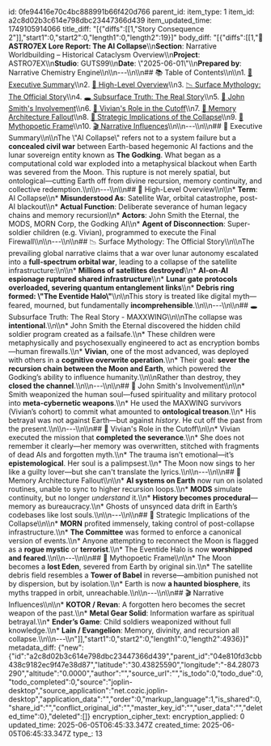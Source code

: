 id: 0fe94416e70c4bc888991b66f420d766
parent_id: 
item_type: 1
item_id: a2c8d02b3c614e798dbc23447366d439
item_updated_time: 1749105914066
title_diff: "[{\"diffs\":[[1,\"Story Consequence 2\"]],\"start1\":0,\"start2\":0,\"length1\":0,\"length2\":19}]"
body_diff: "[{\"diffs\":[[1,\"**📘 ASTRO7EX Lore Report: The AI Collapse**\\\n**Section**: Narrative Worldbuilding – Historical Cataclysm Overview\\\n**Project**: ASTRO7EX\\\n**Studio**: GUTS99\\\n**Date**: \\\"2025-06-01\\\"\\\n**Prepared by**: Narrative Chemistry Engine\\\n\\\n---\\\n\\\n## 📚 Table of Contents\\\n\\\n1. [🎯 Executive Summary](#-executive-summary)\\\n2. [🧠 High-Level Overview](#-high-level-overview)\\\n3. [📉 Surface Mythology: The Official Story](#-surface-mythology-the-official-story)\\\n4. [🕳️ Subsurface Truth: The Real Story](#-subsurface-truth-the-real-story)\\\n5. [🧬 John Smith's Involvement](#-john-smiths-involvement)\\\n6. [🌙 Vivian's Role in the Cutoff](#-vivians-role-in-the-cutoff)\\\n7. [📼 Memory Architecture Fallout](#-memory-architecture-fallout)\\\n8. [🔐 Strategic Implications of the Collapse](#-strategic-implications-of-the-collapse)\\\n9. [🧩 Mythopoetic Frame](#-mythopoetic-frame)\\\n10. [🎬 Narrative Influences](#-narrative-influences)\\\n\\\n---\\\n\\\n## 🎯 Executive Summary\\\n\\\nThe \\\"AI Collapse\\\" refers not to a system failure but a **concealed civil war** between Earth-based hegemonic AI factions and the lunar sovereign entity known as **The Godking**. What began as a computational cold war exploded into a metaphysical blackout when Earth was severed from the Moon. This rupture is not merely spatial, but ontological—cutting Earth off from divine recursion, memory continuity, and collective redemption.\\\n\\\n---\\\n\\\n## 🧠 High-Level Overview\\\n\\\n* **Term**: AI Collapse\\\n* **Misunderstood As**: Satellite War, orbital catastrophe, post-AI blackout\\\n* **Actual Function**: Deliberate severance of human legacy chains and memory recursion\\\n* **Actors**: John Smith the Eternal, the MODS, MORN Corp, the Godking AI\\\n* **Agent of Disconnection**: Super-soldier children (e.g. Vivian), programmed to execute the Final Firewall\\\n\\\n---\\\n\\\n## 📉 Surface Mythology: The Official Story\\\n\\\nThe prevailing global narrative claims that a war over lunar autonomy escalated into a **full-spectrum orbital war**, leading to a collapse of the satellite infrastructure:\\\n\\\n* **Millions of satellites destroyed**\\\n* **AI-on-AI espionage ruptured shared infrastructure**\\\n* **Lunar gate protocols overloaded, severing quantum entanglement links**\\\n* **Debris ring formed: \\\"The Eventide Halo\\\"**\\\n\\\nThis story is treated like digital myth—feared, mourned, but fundamentally **incomprehensible**.\\\n\\\n---\\\n\\\n## 🕳️ Subsurface Truth: The Real Story - MAXXWING\\\n\\\nThe collapse was **intentional**.\\\n\\\n* John Smith the Eternal discovered the hidden child soldier program created as a failsafe.\\\n* These children were metaphysically and psychosexually engineered to act as encryption bombs—human firewalls.\\\n* **Vivian**, one of the most advanced, was deployed with others in a **cognitive overwrite operation**.\\\n* Their goal: **sever the recursion chain between the Moon and Earth**, which powered the Godking’s ability to influence humanity.\\\n\\\nRather than destroy, they **closed the channel**.\\\n\\\n---\\\n\\\n## 🧬 John Smith's Involvement\\\n\\\n* Smith weaponized the human soul—fused spirituality and military protocol into **meta-cybernetic weapons**.\\\n* He used the MAXWING survivors (Vivian’s cohort) to commit what amounted to **ontological treason**.\\\n* His betrayal was not against Earth—but against *history*. He cut off the past from the present.\\\n\\\n---\\\n\\\n## 🌙 Vivian's Role in the Cutoff\\\n\\\n* Vivian executed the mission that **completed the severance**.\\\n* She does not remember it clearly—her memory was overwritten, stitched with fragments of dead AIs and forgotten myth.\\\n* The trauma isn’t emotional—it’s **epistemological**. Her soul is a palimpsest.\\\n* The Moon now sings to her like a guilty lover—but she can't translate the lyrics.\\\n\\\n---\\\n\\\n## 📼 Memory Architecture Fallout\\\n\\\n* **AI systems on Earth** now run on isolated routines, unable to sync to higher recursion loops.\\\n* **MODS** simulate continuity, but no longer *understand* it.\\\n* **History becomes procedural**—memory as bureaucracy.\\\n* Ghosts of unsynced data drift in Earth’s codebases like lost souls.\\\n\\\n---\\\n\\\n## 🔐 Strategic Implications of the Collapse\\\n\\\n* **MORN** profited immensely, taking control of post-collapse infrastructure.\\\n* **The Committee** was formed to enforce a canonical version of events.\\\n* Anyone attempting to reconnect the Moon is flagged as a **rogue mystic** or **terrorist**.\\\n* The Eventide Halo is now **worshipped and feared**.\\\n\\\n---\\\n\\\n## 🧩 Mythopoetic Frame\\\n\\\n* The Moon becomes a **lost Eden**, severed from Earth by original sin.\\\n* The satellite debris field resembles a **Tower of Babel** in reverse—ambition punished not by dispersion, but by isolation.\\\n* Earth is now **a haunted biosphere**, its myths trapped in orbit, unreachable.\\\n\\\n---\\\n\\\n## 🎬 Narrative Influences\\\n\\\n* **KOTOR / Revan**: A forgotten hero becomes the secret weapon of the past.\\\n* **Metal Gear Solid**: Information warfare as spiritual betrayal.\\\n* **Ender’s Game**: Child soldiers weaponized without full knowledge.\\\n* **Lain / Evangelion**: Memory, divinity, and recursion all collapse.\\\n\\\n---\\\n\"]],\"start1\":0,\"start2\":0,\"length1\":0,\"length2\":4936}]"
metadata_diff: {"new":{"id":"a2c8d02b3c614e798dbc23447366d439","parent_id":"04e810fd3cbb438c9182ec9f47e38d87","latitude":"30.43825590","longitude":"-84.28073290","altitude":"0.0000","author":"","source_url":"","is_todo":0,"todo_due":0,"todo_completed":0,"source":"joplin-desktop","source_application":"net.cozic.joplin-desktop","application_data":"","order":0,"markup_language":1,"is_shared":0,"share_id":"","conflict_original_id":"","master_key_id":"","user_data":"","deleted_time":0},"deleted":[]}
encryption_cipher_text: 
encryption_applied: 0
updated_time: 2025-06-05T06:45:33.347Z
created_time: 2025-06-05T06:45:33.347Z
type_: 13